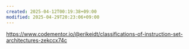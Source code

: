 ```yaml
---
created: 2025-04-12T00:19:38+09:00
modified: 2025-04-29T20:23:06+09:00
---
```


https://www.codementor.io/@erikeidt/classifications-of-instruction-set-architectures-zekccx74c